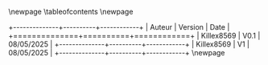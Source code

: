 \newpage
\tableofcontents
\newpage



+--------------+----------+------------+
| Auteur       | Version  | Date       |
+==============+==========+============+
| Killex8569   | V0.1     | 08/05/2025 |
+--------------+----------+------------+
| Killex8569   | V1       | 08/05/2025 |
+--------------+----------+------------+
\newpage



